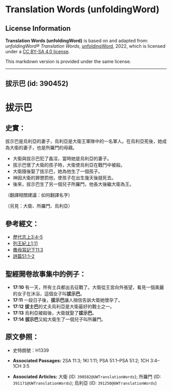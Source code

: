 # Translation Words (unfoldingWord)

## License Information

**Translation Words (unfoldingWord)** is based on and adapted from: _unfoldingWord® Translation Words_, [unfoldingWord](https://unfoldingword.org/utw), 2022, which is licensed under a [CC BY-SA 4.0 license](https://creativecommons.org/licenses/by-sa/4.0/legalcode.en).

This markdown version is provided under the same license.



--------------------------------

## 拔示巴 (id: 390452)

拔示巴
===

史實：
---

拔示巴是烏利亞的妻子，烏利亞是大衛王軍隊中的一名軍人。在烏利亞死後，她成為大衛的妻子，也是所羅門的母親。

* 大衛與拔示巴犯了姦淫，當時她是烏利亞的妻子。
* 拔示巴懷了大衛的孩子時，大衛使烏利亞在戰鬥中被殺。
* 大衛隨後娶了拔示巴，她為他生了一個孩子。
* 神因大衛的罪懲罰他，使孩子在出生幾天後就死去。
* 後來，拔示巴生了另一個兒子所羅門，他長大後繼大衛為王。

（翻譯相關建議：如何翻譯名字）

（另見：大衛、所羅門、烏利亞）

參考經文：
-----

* [歷代志上3:4–5](https://ref.ly/1Chr3:4-1Chr3:5)
* [列王紀上1:11](https://ref.ly/1Kgs1:11)
* [撒母耳記下11:3](https://ref.ly/2Sam11:3)
* [詩篇51:1–2](https://ref.ly/Ps51:1-Ps51:2)

聖經開卷故事集中的例子：
------------

* **17:10** 有一天，所有士兵都出去征戰了。大衛從王宮向外張望，看見一個美麗的女子在沐浴，這個女子叫**拔示巴**。
* **17:11** 一段日子後，**拔示巴**讓人捎信告訴大衛她懷孕了。
* **17:12** **拔士巴**的丈夫烏利亞是大衛最好的戰士之一。
* **17:13** 烏利亞被殺後，大衛就娶了**拔示巴**。
* **17:14** **拔示巴**又給大衛生了一個兒子叫所羅門。

原文參照：
-----

* 史特朗號：H1339

* **Associated Passages:** 2SA 11:3; 1KI 1:11; PSA 51:1–PSA 51:2; 1CH 3:4–1CH 3:5
* **Associated Articles:** 大衛 (ID: `390582@UWTranslationWords`); 所羅門 (ID: `391171@UWTranslationWords`); 烏利亞 (ID: `391250@UWTranslationWords`)

